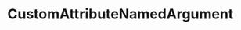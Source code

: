 #  CustomAttributeNamedArgument

<api-schema openapi-path="../../../api-specs/swagger-otr-api.json" name="CustomAttributeNamedArgument"/>